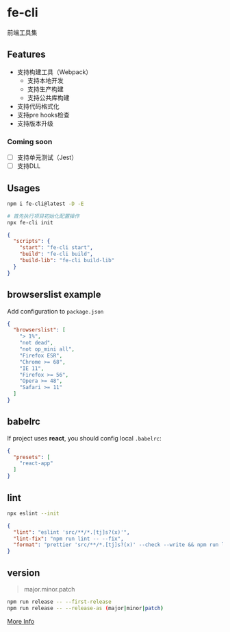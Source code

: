 # fe-cli

前端工具集

## Features

* 支持构建工具（Webpack）
  * 支持本地开发
  * 支持生产构建
  * 支持公共库构建
* 支持代码格式化
* 支持pre hooks检查
* 支持版本升级

### Coming soon

- [ ] 支持单元测试（Jest）
- [ ] 支持DLL

## Usages

```bash
npm i fe-cli@latest -D -E

# 首先执行项目初始化配置操作
npx fe-cli init
```

```json
{
  "scripts": {
    "start": "fe-cli start",
    "build": "fe-cli build",
    "build-lib": "fe-cli build-lib"
  }
}
```

## browserslist example

Add configuration to ```package.json```

```json
{
  "browserslist": [
    "> 1%",
    "not dead",
    "not op_mini all",
    "Firefox ESR",
    "Chrome >= 68",
    "IE 11",
    "Firefox >= 56",
    "Opera >= 48",
    "Safari >= 11"
  ]
}
```

## babelrc

If project uses __react__, you should config local ```.babelrc```:

```json
{
  "presets": [
    "react-app"
  ]
}
```

## lint

```bash
npx eslint --init
```

```json
{
  "lint": "eslint 'src/**/*.[tj]s?(x)'",
  "lint-fix": "npm run lint -- --fix",
  "format": "prettier 'src/**/*.[tj]s?(x)' --check --write && npm run lint-fix"
}
```

## version

> major.minor.patch

```bash
npm run release -- --first-release
npm run release -- --release-as (major|minor|patch)
```

[More Info](https://www.npmjs.com/package/standard-version)
